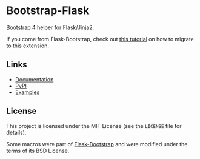 # Bootstrap-Flask

[Bootstrap 4](https://getbootstrap.com) helper for Flask/Jinja2.

If you come from Flask-Bootstrap, check out [this tutorial](https://bootstrap-flask.readthedocs.io/en/latest/migrate.html) on how to migrate to this extension.

## Links

* [Documentation](https://bootstrap-flask.readthedocs.io)
* [PyPI](https://pypi.org/project/Bootstrap-Flask/)
* [Examples](https://github.com/greyli/bootstrap-flask/tree/master/examples)

## License

This project is licensed under the MIT License (see the
`LICENSE` file for details).

Some macros were part of [Flask-Bootstrap](https://github.com/mbr/flask-bootstrap) and were modified under the terms of its BSD License.
